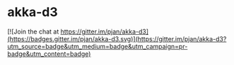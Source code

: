 # akka-d3

[![Join the chat at https://gitter.im/pjan/akka-d3](https://badges.gitter.im/pjan/akka-d3.svg)](https://gitter.im/pjan/akka-d3?utm_source=badge&utm_medium=badge&utm_campaign=pr-badge&utm_content=badge)